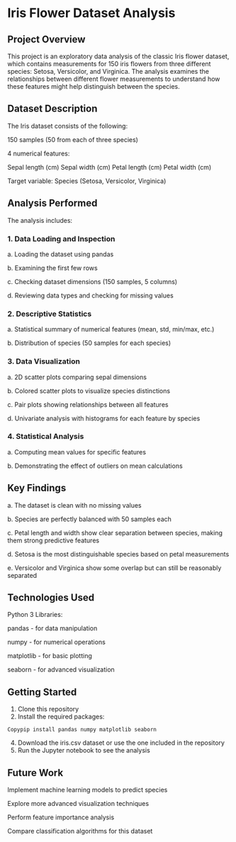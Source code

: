 # Iris Flower Dataset Analysis
## Project Overview
This project is an exploratory data analysis of the classic Iris flower dataset, which contains measurements for 150 iris flowers from three different species: Setosa, Versicolor, and Virginica. The analysis examines the relationships between different flower measurements to understand how these features might help distinguish between the species.
## Dataset Description
The Iris dataset consists of the following:

150 samples (50 from each of three species)

4 numerical features:

Sepal length (cm)
Sepal width (cm)
Petal length (cm)
Petal width (cm)


Target variable: Species (Setosa, Versicolor, Virginica)

## Analysis Performed
The analysis includes:

### 1. Data Loading and Inspection

a. Loading the dataset using pandas

b. Examining the first few rows

c. Checking dataset dimensions (150 samples, 5 columns)

d. Reviewing data types and checking for missing values


### 2. Descriptive Statistics

a. Statistical summary of numerical features (mean, std, min/max, etc.)

b. Distribution of species (50 samples for each species)


### 3. Data Visualization

a. 2D scatter plots comparing sepal dimensions

b. Colored scatter plots to visualize species distinctions

c. Pair plots showing relationships between all features

d. Univariate analysis with histograms for each feature by species


### 4. Statistical Analysis

a. Computing mean values for specific features

b. Demonstrating the effect of outliers on mean calculations



## Key Findings

a. The dataset is clean with no missing values

b. Species are perfectly balanced with 50 samples each

c. Petal length and width show clear separation between species, making them strong predictive features

d. Setosa is the most distinguishable species based on petal measurements

e. Versicolor and Virginica show some overlap but can still be reasonably separated

## Technologies Used

Python 3
Libraries:

pandas - for data manipulation

numpy - for numerical operations

matplotlib - for basic plotting

seaborn - for advanced visualization



## Getting Started

1. Clone this repository
2. Install the required packages:
```
Copypip install pandas numpy matplotlib seaborn
```


4. Download the iris.csv dataset or use the one included in the repository
5. Run the Jupyter notebook to see the analysis

## Future Work

Implement machine learning models to predict species

Explore more advanced visualization techniques

Perform feature importance analysis

Compare classification algorithms for this dataset
